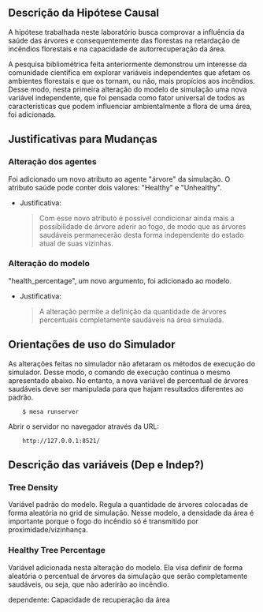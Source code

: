 ## Descrição da Hipótese Causal

A hipótese trabalhada neste laboratório busca comprovar a influência da saúde das árvores e consequentemente das florestas na retardação de incêndios florestais e na capacidade de autorrecuperação da área.

A pesquisa bibliométrica feita anteriormente demonstrou um interesse da comunidade científica em explorar variáveis independentes que afetam os ambientes florestais e que os tornam, ou não, mais propícios aos incêndios. Desse modo, nesta primeira alteração do modelo de simulação uma nova variável independente, que foi pensada como fator universal de todos as características que podem influenciar ambientalmente a flora de uma área, foi adicionada.

  

## Justificativas para Mudanças

### Alteração dos agentes
Foi adicionado um novo atributo ao agente "árvore" da simulação. O atributo saúde pode conter dois valores: "Healthy" e "Unhealthy".

- Justificativa:
	> Com esse novo atributo é possível condicionar ainda mais a possibilidade de árvore aderir ao fogo, de modo que as árvores saudáveis permanecerão desta forma independente do estado atual de suas vizinhas. 

### Alteração do modelo
"health_percentage", um novo argumento, foi adicionado ao modelo.

- Justificativa:
	>A alteração permite a definição da quantidade de árvores percentuais completamente saudáveis na área simulada.
  

## Orientações de uso do Simulador
As alterações feitas no simulador não afetaram os métodos de execução do simulador. Desse modo, o comando de execução continua o mesmo apresentado abaixo. No entanto, a nova variável de percentual de árvores saudáveis deve ser manipulada para que hajam resultados diferentes ao padrão.
``` 
	$ mesa runserver
```

Abrir o servidor no navegador através da URL:
```
    http://127.0.0.1:8521/
```


## Descrição das variáveis (Dep e Indep?)
### Tree Density
Variável padrão do modelo. Regula a quantidade de árvores colocadas de forma aleatória no grid de simulação. Nesse modelo, a densidade da área é importante porque o fogo do incêndio só é transmitido por proximidade/vizinhança. 

### Healthy Tree Percentage
Variável adicionada nesta alteração do modelo. Ela visa definir de forma aleatória o percentual de árvores da simulação que serão completamente saudáveis, ou seja, que não aderirão ao incêndio.

dependente:
Capacidade de recuperação da área